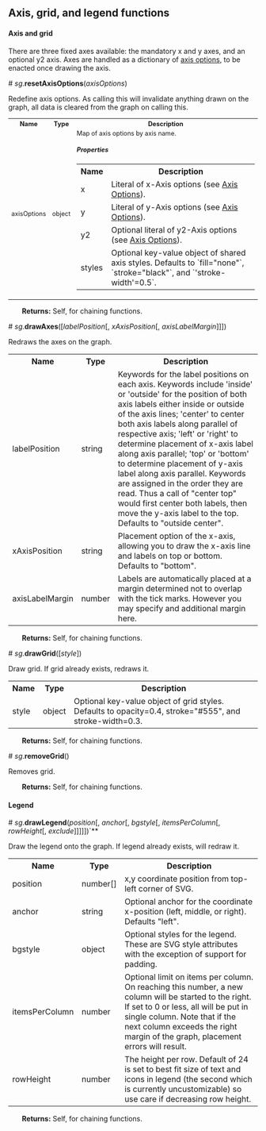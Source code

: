 ## Axis, grid, and legend functions ##

#### Axis and grid ####

There are three fixed axes available: the mandatory x and y axes, and an optional y2 axis. Axes are handled as a dictionary of [axis options](./defs.md#axis-options), to be enacted once drawing the axis.

<a name="resetAxisOptions">#</a> *sg*.**resetAxisOptions**(*axisOptions*)

Redefine axis options. As calling this will invalidate anything drawn on the graph, all data is cleared from the graph on calling this.

<table style="font-size:0.9em;">
  <tbody>
    <tr>
      <th>Name</th><th>Type</th><th>Description</th>
    </tr>
    <tr>
      <td>axisOptions</td>
      <td>object</td>
      <td>
        Map of axis options by axis name.
        <h5>Properties</h5>
        <table>
          <tr><th>Name</th><th>Description</th></tr>
          <tr><td>x</td><td>Literal of x-Axis options (see <a href="./defs.md#axis-options">Axis Options</a>).</td></tr>
          <tr><td>y</td><td>Literal of y-Axis options (see <a href="./defs.md#axis-options">Axis Options</a>).</td></tr>
          <tr><td>y2</td><td>Optional literal of y2-Axis options (see <a href="./defs.md#axis-options">Axis Options</a>).</td></tr>
          <tr>
            <td>styles</td>
            <td>
              Optional key-value object of shared axis styles. Defaults to `fill="none"`, `stroke="black"`, and `'stroke-width'=0.5`.
            </td>
          </tr>
        </table>   
      </td>
    </tr>
  </tbody>
</table>

&nbsp; &nbsp; &nbsp; &nbsp;**Returns:** Self, for chaining functions.

<a name="drawAxes">#</a> *sg*.**drawAxes**([*labelPosition*[, *xAxisPosition*[, *axisLabelMargin*]]])

Redraws the axes on the graph.

<table>
  <tbody>
    <tr>
      <th>Name</th><th>Type</th><th>Description</th>
    </tr>
    <tr>
      <td>labelPosition</td><td>string</td><td>Keywords for the label positions on each axis. Keywords include 'inside' or 'outside' for the position of both axis labels either inside or outside of the axis lines; 'center' to center both axis labels along parallel of respective axis; 'left' or 'right' to determine placement of x-axis label along axis parallel; 'top' or 'bottom' to determine placement of y-axis label along axis parallel. Keywords are assigned in the order they are read. Thus a call of "center top" would first center both labels, then move the y-axis label to the top. Defaults to "outside center".</td>
    </tr>
    <tr>
      <td>xAxisPosition</td><td>string</td><td>Placement option of the x-axis, allowing you to draw the x-axis line and labels on top or bottom. Defaults to "bottom".</td>
    </tr>
    <tr>
      <td>axisLabelMargin</td><td>number</td><td>Labels are automatically placed at a margin determined not to overlap  with the tick marks. However you may specify and additional margin here.</td>
    </tr>
  </tbody>
</table>

&nbsp; &nbsp; &nbsp; &nbsp;**Returns:** Self, for chaining functions.

<a name="drawGrid">#</a> *sg*.**drawGrid**([*style*])

Draw grid. If grid already exists, redraws it.

<table>
  <tbody>
    <tr>
      <th>Name</th><th>Type</th><th>Description</th>
    </tr>
    <tr>
      <td>style</td><td>object</td><td>Optional key-value object of grid styles. Defaults to opacity=0.4, stroke="#555", and stroke-width=0.3.</td>
    </tr>
  </tbody>
</table>

&nbsp; &nbsp; &nbsp; &nbsp;**Returns:** Self, for chaining functions.

<a name="removeGrid">#</a> *sg*.**removeGrid**()

Removes grid.

&nbsp; &nbsp; &nbsp; &nbsp;**Returns:** Self, for chaining functions.

#### Legend ####

<a name="drawLegend">#</a> *sg*.**drawLegend**(*position*[, *anchor*[, *bgstyle*[, *itemsPerColumn*[, *rowHeight*[, *exclude*]]]]])`**

Draw the legend onto the graph. If legend already exists, will redraw it.

<table>
  <tbody>
    <tr>
      <th>Name</th><th>Type</th><th>Description</th>
    </tr>
    <tr>
      <td>position</td><td>number[]</td><td>x,y coordinate position from top-left corner of SVG.</td>
    </tr>
    <tr>
      <td>anchor</td><td>string</td><td>Optional anchor for the coordinate x-position (left, middle, or right). Defaults "left".</td>
    </tr>
    <tr>
      <td>bgstyle</td><td>object</td><td>Optional styles for the legend. These are SVG style attributes with the exception of support for padding.</td>
    </tr>
    <tr>
      <td>itemsPerColumn</td><td>number</td><td>Optional limit on items per column. On reaching this number, a new column will be started to the right. If set to 0 or less, all will be put in single column. Note that if the next column exceeds the right margin of the graph, placement errors will result.</td>
    </tr>
    <tr>
      <td>rowHeight</td><td>number</td><td>The height per row. Default of 24 is set to best fit size of text and icons in legend (the second which is currently uncustomizable) so use care if decreasing row height.</td>
    </tr>
  </tbody>
</table>

&nbsp; &nbsp; &nbsp; &nbsp;**Returns:** Self, for chaining functions.
